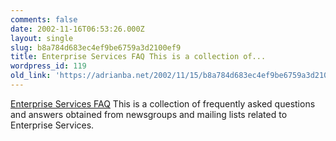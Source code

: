 ```yaml
---
comments: false
date: 2002-11-16T06:53:26.000Z
layout: single
slug: b8a784d683ec4ef9be6759a3d2100ef9
title: Enterprise Services FAQ This is a collection of...
wordpress_id: 119
old_link: 'https://adrianba.net/2002/11/15/b8a784d683ec4ef9be6759a3d2100ef9/'
---
```

[Enterprise
Services FAQ](http://www.gotdotnet.com/team/xmlentsvcs/esfaq.aspx) This is a collection of frequently asked
questions and answers obtained from newsgroups and mailing lists
related to Enterprise Services.
